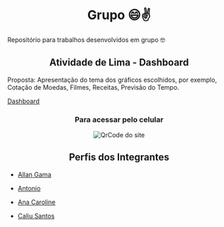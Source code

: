 <h1 align="center">Grupo 😄✌️</h1>
Repositório para trabalhos desenvolvidos em grupo 🤓

<h2 align="center">Atividade de Lima - Dashboard</h2>
Proposta:
    Apresentação do tema dos gráficos escolhidos, por exemplo, Cotação de Moedas, Filmes, Receitas, Previsão do Tempo.

[Dashboard](https://athilas-silva.github.io/grupo/grupo-main/Dashboard-v1/index.html)

<h3 align="center">Para acessar pelo celular</h3>

<p align="center">
    <img src="https://user-images.githubusercontent.com/71888055/107707374-87922080-6ca0-11eb-9289-1fd10db418d9.png" alt="QrCode do site">
</p>    

<h2 align="center">Perfis dos Integrantes</h2>

- [Allan Gama](https://github.com/allan-gh)

- [Antonio](https://github.com/Antonio1711)

- [Ana Caroline](https://github.com/AnaCarolinaOliveira23)

- [Caliu Santos](https://github.com/caliusantos)
